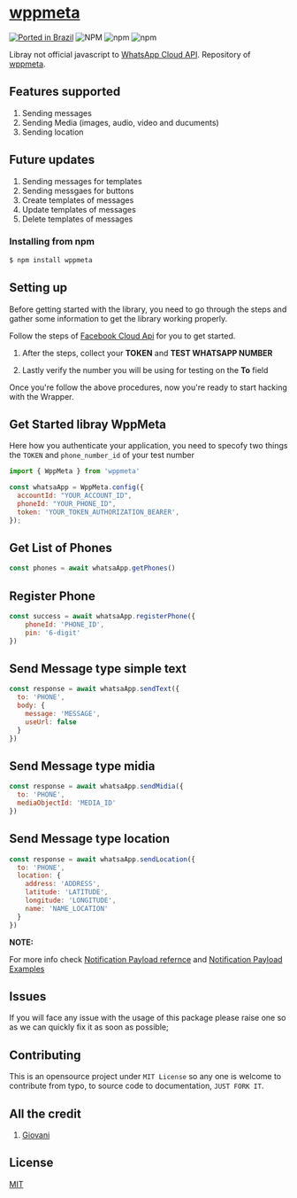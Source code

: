 # [wppmeta](https://www.npmjs.com/package/wppmeta)

[![Ported in Brazil](https://img.shields.io/badge/Ported-Brasil%20%F0%9F%87%A7%F0%9F%87%B7-yellow)]()
![NPM](https://img.shields.io/npm/l/wppmeta)
![npm](https://img.shields.io/npm/v/wppmeta)
![npm](https://img.shields.io/npm/dw/wppmeta)


Libray not official javascript to [WhatsApp Cloud API](https://developers.facebook.com/docs/whatsapp/cloud-api). Repository of [wppmeta](https://github.com/giovaninogueira/wppmeta). 

## Features supported
1. Sending messages
2. Sending  Media (images, audio, video and ducuments)
3. Sending location

## Future updates
1. Sending messages for templates
2. Sending messgaes for buttons
3. Create templates of messages
4. Update templates of messages
5. Delete templates of messages

### Installing from npm

```bash
$ npm install wppmeta
```

## Setting up

Before getting started with the library, you need to go through the steps and gather some information to get the library working properly.

Follow the steps of [Facebook Cloud Api](https://developers.facebook.com/docs/whatsapp/cloud-api/get-started/) for you to get started.

1. After the steps, collect your **TOKEN** and **TEST WHATSAPP NUMBER**

2. Lastly verify the number you will be using for testing on the **To** field

Once you're follow the above procedures, now you're ready to start hacking with the Wrapper.

## Get Started libray WppMeta

Here how you authenticate your application, you need to specofy two things the ```TOKEN``` and ```phone_number_id``` of your test number

```javascript
import { WppMeta } from 'wppmeta'

const whatsaApp = WppMeta.config({
  accountId: "YOUR_ACCOUNT_ID",
  phoneId: "YOUR_PHONE_ID",
  token: 'YOUR_TOKEN_AUTHORIZATION_BEARER',
});
```

## Get List of Phones

```javascript
const phones = await whatsaApp.getPhones()
```

## Register Phone

```javascript
const success = await whatsaApp.registerPhone({
    phoneId: 'PHONE_ID',
    pin: '6-digit'
})
```

## Send Message type simple text

```javascript
const response = await whatsaApp.sendText({
  to: 'PHONE',
  body: {
    message: 'MESSAGE',
    useUrl: false
  }
})
```

## Send Message type midia

```javascript
const response = await whatsaApp.sendMidia({
  to: 'PHONE',
  mediaObjectId: 'MEDIA_ID'
})
```

## Send Message type location

```javascript
const response = await whatsaApp.sendLocation({
  to: 'PHONE',
  location: {
    address: 'ADDRESS',
    latitude: 'LATITUDE',
    longitude: 'LONGITUDE',
    name: 'NAME_LOCATION'
  }
})
```

**NOTE:** 

For more info check [Notification Payload refernce](https://developers.facebook.com/docs/whatsapp/cloud-api/webhooks/components) and [Notification Payload Examples](https://developers.facebook.com/docs/whatsapp/cloud-api/webhooks/payload-examples)

## Issues

If you will face any issue with the usage of this package please raise one so as we can quickly fix it as soon as possible;

## Contributing

This is an opensource project under ```MIT License``` so any one is welcome to contribute from typo, to source code to documentation, ```JUST FORK IT```.

## All the credit

1. [Giovani](https://github.com/giovaninogueira/wppmeta)

## License

[MIT](LICENSE)